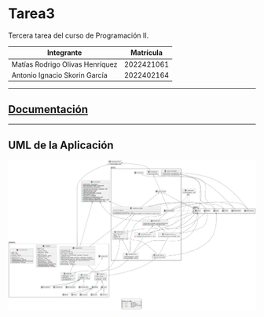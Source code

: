 # Tarea3
Tercera tarea del curso de Programación II.

| Integrante                      | Matrícula  |
|---------------------------------|------------|
| Matías Rodrigo Olivas Henríquez | 2022421061 |
| Antonio Ignacio Skorin García   | 2022402164 |

------------------------------------------------

## <a href = "https://molivas2022.github.io/Tarea3/">Documentación</a>

------------------------------------------------

## UML de la Aplicación
![UML de la Aplicación](/UML_Imagen.png?raw=true?)
